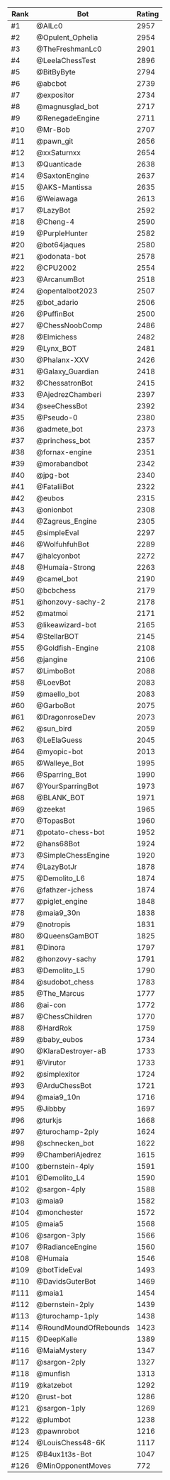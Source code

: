Rank|Bot|Rating
---|---|---
#1|@AILc0|2957
#2|@Opulent_Ophelia|2954
#3|@TheFreshmanLc0|2901
#4|@LeelaChessTest|2896
#5|@BitByByte|2794
#6|@abcbot|2739
#7|@expositor|2734
#8|@magnusglad_bot|2717
#9|@RenegadeEngine|2711
#10|@Mr-Bob|2707
#11|@pawn_git|2656
#12|@xxSaturnxx|2654
#13|@Quanticade|2638
#14|@SaxtonEngine|2637
#15|@AKS-Mantissa|2635
#16|@Weiawaga|2613
#17|@LazyBot|2592
#18|@Cheng-4|2590
#19|@PurpleHunter|2582
#20|@bot64jaques|2580
#21|@odonata-bot|2578
#22|@CPU2002|2554
#23|@ArcanumBot|2518
#24|@opentalbot2023|2507
#25|@bot_adario|2506
#26|@PuffinBot|2500
#27|@ChessNoobComp|2486
#28|@Elmichess|2482
#29|@Lynx_BOT|2481
#30|@Phalanx-XXV|2426
#31|@Galaxy_Guardian|2418
#32|@ChessatronBot|2415
#33|@AjedrezChamberi|2397
#34|@seeChessBot|2392
#35|@Pseudo-0|2380
#36|@admete_bot|2373
#37|@princhess_bot|2357
#38|@fornax-engine|2351
#39|@morabandbot|2342
#40|@jpg-bot|2340
#41|@FataliiBot|2322
#42|@eubos|2315
#43|@onionbot|2308
#44|@Zagreus_Engine|2305
#45|@simpleEval|2297
#46|@WolfuhfuhBot|2289
#47|@halcyonbot|2272
#48|@Humaia-Strong|2263
#49|@camel_bot|2190
#50|@bcbchess|2179
#51|@honzovy-sachy-2|2178
#52|@matmoi|2171
#53|@likeawizard-bot|2165
#54|@StellarBOT|2145
#55|@Goldfish-Engine|2108
#56|@jangine|2106
#57|@LimboBot|2088
#58|@LoevBot|2083
#59|@maello_bot|2083
#60|@GarboBot|2075
#61|@DragonroseDev|2073
#62|@sun_bird|2059
#63|@LeElaGuess|2045
#64|@myopic-bot|2013
#65|@Walleye_Bot|1995
#66|@Sparring_Bot|1990
#67|@YourSparringBot|1973
#68|@BLANK_BOT|1971
#69|@zeekat|1965
#70|@TopasBot|1960
#71|@potato-chess-bot|1952
#72|@hans68Bot|1924
#73|@SimpleChessEngine|1920
#74|@LazyBotJr|1878
#75|@Demolito_L6|1874
#76|@fathzer-jchess|1874
#77|@piglet_engine|1848
#78|@maia9_30n|1838
#79|@notropis|1831
#80|@QueensGamBOT|1825
#81|@Dinora|1797
#82|@honzovy-sachy|1791
#83|@Demolito_L5|1790
#84|@sudobot_chess|1783
#85|@The_Marcus|1777
#86|@ai-con|1772
#87|@ChessChildren|1770
#88|@HardRok|1759
#89|@baby_eubos|1734
#90|@KlaraDestroyer-aB|1733
#91|@Virutor|1733
#92|@simplexitor|1724
#93|@ArduChessBot|1721
#94|@maia9_10n|1716
#95|@Jibbby|1697
#96|@turkjs|1668
#97|@turochamp-2ply|1624
#98|@schnecken_bot|1622
#99|@ChamberiAjedrez|1615
#100|@bernstein-4ply|1591
#101|@Demolito_L4|1590
#102|@sargon-4ply|1588
#103|@maia9|1582
#104|@monchester|1572
#105|@maia5|1568
#106|@sargon-3ply|1566
#107|@RadianceEngine|1560
#108|@Humaia|1546
#109|@botTideEval|1493
#110|@DavidsGuterBot|1469
#111|@maia1|1454
#112|@bernstein-2ply|1439
#113|@turochamp-1ply|1438
#114|@RoundMoundOfRebounds|1423
#115|@DeepKalle|1389
#116|@MaiaMystery|1347
#117|@sargon-2ply|1327
#118|@munfish|1313
#119|@katzebot|1292
#120|@rust-bot|1286
#121|@sargon-1ply|1269
#122|@plumbot|1238
#123|@pawnrobot|1216
#124|@LouisChess48-6K|1117
#125|@B4ux1t3s-Bot|1047
#126|@MinOpponentMoves|772
